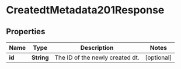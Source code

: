 

# CreatedtMetadata201Response


## Properties

| Name | Type | Description | Notes |
|------------ | ------------- | ------------- | -------------|
|**id** | **String** | The ID of the newly created dt. |  [optional] |



